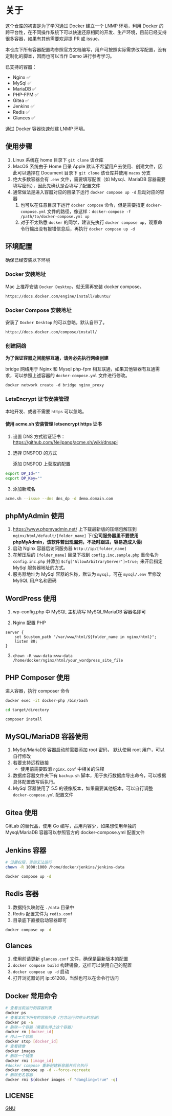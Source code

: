 # 关于

这个仓库的初衷是为了学习通过 Docker 建立一个 LNMP 环境，利用 Docker 的跨平台性，在不同操作系统下可以快速还原相同的开发、生产环境，目前已经支持很多容器，如果有其他需要欢迎提 PR 或 issue。

本仓库下所有容器配置均参照官方文档编写，用户可按照实际需求改写配置，没有定制化的脚本，因而也可以当作 Demo 进行参考学习。

已支持的容器：

- Nginx ✅
- MySql ✅
- MariaDB ✅
- PHP-FPM ✅
- Gitea ✅
- Jenkins ✅
- Redis ✅
- Glances ✅

通过 Docker 容器快速创建 LNMP 环境。

## 使用步骤

1. Linux 系统在 home 目录下 `git clone` 该仓库
2. MacOS 系统由于 Home 目录 Apple 默认不希望用户去使用、创建文件，因此可以选择在 Document 目录下 `git clone` 该仓库并使用 `macos` 分支
3. 绝大多数容器会有 `.env` 文件，需要填写配置（如 Mysql、MariaDB 容器需要填写密码），因此先确认是否填写了配置文件
4. 通常做法是进入容器对应的目录下运行 `docker compose up -d` 启动对应的容器
   1. 也可以在任意目录下运行 `docker compose` 命令，但是需要指定 `docker-compose.yml` 文件的路径，像这样：`docker-compose -f /path/to/docker-compose.yml up`
   2. 对于不太熟悉 `docker` 的同学，建议先执行 `docker compose up`，观察命令行输出没有报错信息后，再执行 `docker compose up -d`

## 环境配置

确保已经安装以下环境

### Docker 安装地址

Mac 上推荐安装 `Docker Desktop`，就无需再安装 docker compose。

`https://docs.docker.com/engine/install/ubuntu/`

### Docker Compose 安装地址

安装了 `Docker Desktop` 的可以忽略，默认自带了。

`https://docs.docker.com/compose/install/`

### 创建网络

**为了保证容器之间能够互通，请务必先执行网络创建**

bridge 网络用于 Nginx 和 Mysql php-fpm 相互联通，如果其他容器有互通需求，可以参照上述容器的 `docker-compose.yml` 文件进行修改。

`docker network create -d bridge nginx_proxy`

### LetsEncrypt 证书安装管理

本地开发、或者不需要 `https` 可以忽略。

#### 使用 acme.sh 安装管理 letsencrypt https 证书

1. 设置 DNS 方式验证证书： https://github.com/Neilpang/acme.sh/wiki/dnsapi

2. 选择 DNSPOD 的方式

   添加 DNSPOD 上获取的配置

```bash
export DP_Id=""
export DP_Key=""
```

3. 添加新域名

```bash
acme.sh --issue --dns dns_dp -d demo.domain.com
```

## phpMyAdmin 使用

1. https://www.phpmyadmin.net/ 上下载最新版的压缩包解压到 `nginx/html/default/[folder_name]` 下(**公司服务器里不要使用 phpMyAdmin，该软件若出现漏洞，不及时跟进，容易造成入侵**)
2. 启动 Nginx 容器后访问服务器 `http://ip/[folder_name]`
3. 在解压后的 `[folder_name]` 目录下找到 `config.inc.sample.php` 重命名为 `config.inc.php` 并添加 `$cfg['AllowArbitraryServer']=true;` 来开启指定 MySql 服务器地址的方式。
4. 服务器地址为 MySql 容器的名称，默认为 `mysql`，可在 `mysql/.env` 里修改 MySQL 用户名和密码

## WordPress 使用

1. wp-config.php 中 MySQL 主机填写 MySQL/MariaDB 容器名即可

2. Nginx 配置 PHP

```nginx
server {
    set $custom_path "/var/www/html/${folder_name in nginx/html}";
    listen 80;
}
```

3. `chown -R www-data:www-data /home/docker/nginx/html/your_wordpress_site_file`

## PHP Composer 使用

进入容器，执行 composer 命令

```bash
docker exec -it docker-php /bin/bash

cd target/directory

composer install
```

## MySQL/MariaDB 容器使用

1. MySql/MariaDB 容器启动前需要添加 root 密码， 默认使用 root 用户，可以自行修改
2. 若要支持远程链接
   - 使用前需要取消 `nginx.conf` 中相关的注释
3. 数据库容器文件夹下有 `backup.sh` 脚本，用于执行数据库导出命令，可以根据具体配置改写后执行。
4. MySql 容器使用了 5.5 的镜像版本，如果需要其他版本，可以自行调整 `docker-compose.yml` 配置文件

## Gitea 使用

GitLab 的替代品，使用 Go 编写，占用内容少，如果想使用单独的 Mysql/MariaDB 容器可以参照官方的 docker-compose.yml 配置文件

## Jenkins 容器

```bash
# 设置权限，否则无法运行
chown -R 1000:1000 /home/docker/jenkins/jenkins-data

docker compose up -d
```

## Redis 容器

1. 数据持久映射在 `./data` 目录中
2. Redis 配置文件为 `redis.conf`
3. 目录底下直接启动容器即可

```bash
docker compose up -d
```

## Glances

1. 使用前请更新 `glances.conf` 文件，确保是最新版本的配置
2. `docker compose build` 构建镜像，这样可以使用自己的配置
3. `docker compose up -d` 启动
4. 打开浏览器访问 ip::61208，当然也可以在命令行访问

## Docker 常用命令

```bash
# 查看当前运行的容器列表
docker ps
# 查看本机下所有的容器列表（包含运行和停止的容器）
docker ps -a
# 删除一个容器（需要先停止这个容器）
docker rm [docker_id]
# 停止一个容器
docker stop [docker_id]
# 查看镜像
docker images
# 删除一个镜像
docker rmi [image_id]
#docker compose 重新创建新容器并后台执行
docker compose up -d --force-recreate
# 删除无名容器
docker rmi $(docker images -f "dangling=true" -q)
```

## LICENSE

[GNU](http://www.gnu.org/licenses/gpl-3.0.html)
